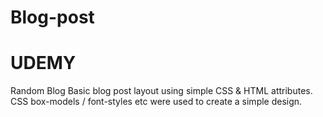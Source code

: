 # Blog-post
# UDEMY

Random Blog
  Basic blog post layout using simple CSS & HTML attributes. CSS box-models / font-styles etc were used to create a simple design.
